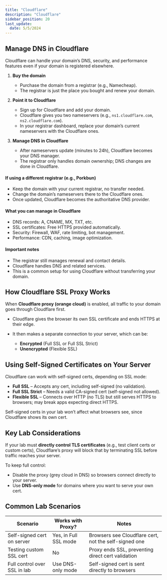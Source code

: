 ```yaml
---
title: "Cloudflare"
description: "Cloudflare"
sidebar_position: 20
last_update:
  date: 5/5/2024
---
```



## Manage DNS in Cloudflare

Cloudflare can handle your domain’s DNS, security, and performance features even if your domain is registered elsewhere.

1. **Buy the domain**

    - Purchase the domain from a registrar (e.g., Namecheap).
    - The registrar is just the place you bought and renew your domain.

2. **Point it to Cloudflare**

    - Sign up for Cloudflare and add your domain.
    - Cloudflare gives you two nameservers (e.g., `ns1.cloudflare.com`, `ns2.cloudflare.com`).
    - In your registrar dashboard, replace your domain’s current nameservers with the Cloudflare ones.

3. **Manage DNS in Cloudflare**

    - After nameservers update (minutes to 24h), Cloudflare becomes your DNS manager.
    - The registrar only handles domain ownership; DNS changes are done in Cloudflare.


#### If using a different registrar (e.g., Porkbun)

- Keep the domain with your current registrar, no transfer needed.
- Change the domain’s nameservers there to the Cloudflare ones.
- Once updated, Cloudflare becomes the authoritative DNS provider.

#### What you can manage in Cloudflare

- DNS records: A, CNAME, MX, TXT, etc.
- SSL certificates: Free HTTPS provided automatically.
- Security: Firewall, WAF, rate limiting, bot management.
- Performance: CDN, caching, image optimization.

#### Important notes

- The registrar still manages renewal and contact details.
- Cloudflare handles DNS and related services.
- This is a common setup for using Cloudflare without transferring your domain.



## How Cloudflare SSL Proxy Works

When **Cloudflare proxy (orange cloud)** is enabled, all traffic to your domain goes through Cloudflare first.

- Cloudflare gives the browser its own SSL certificate and ends HTTPS at their edge.
- It then makes a separate connection to your server, which can be:

  - **Encrypted** (Full SSL or Full SSL Strict)
  - **Unencrypted** (Flexible SSL)

## Using Self-Signed Certificates on Your Server

Cloudflare can work with self-signed certs, depending on SSL mode:

- **Full SSL** – Accepts any cert, including self-signed (no validation).
- **Full SSL Strict** – Needs a valid CA-signed cert (self-signed not allowed).
- **Flexible SSL** – Connects over HTTP (no TLS) but still serves HTTPS to browsers; may break apps expecting direct HTTPS.

Self-signed certs in your lab won’t affect what browsers see, since Cloudflare shows its own cert.

## Key Lab Considerations

If your lab must **directly control TLS certificates** (e.g., test client certs or custom certs), Cloudflare’s proxy will block that by terminating SSL before traffic reaches your server.

To keep full control:

- Disable the proxy (grey cloud in DNS) so browsers connect directly to your server.
- Use **DNS-only mode** for domains where you want to serve your own cert.

## Common Lab Scenarios

| Scenario                     | Works with Proxy?     | Notes                                                 |
| ---------------------------- | --------------------- | ----------------------------------------------------- |
| Self-signed cert on server   | Yes, in Full SSL mode | Browsers see Cloudflare cert, not the self-signed one |
| Testing custom SSL cert      | No                    | Proxy ends SSL, preventing direct cert validation     |
| Full control over SSL in lab | Use DNS-only mode     | Self-signed cert is sent directly to browsers         |
